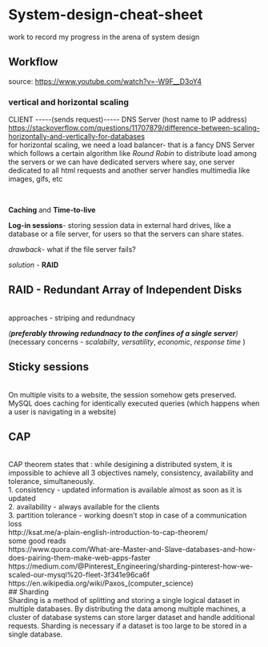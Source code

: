 # System-design-cheat-sheet
work to record my progress in the arena of system design



## Workflow
source: https://www.youtube.com/watch?v=-W9F__D3oY4
<br/>
### vertical and horizontal scaling

CLIENT -----(sends request)----- DNS Server (host name to IP address)
<br/>
https://stackoverflow.com/questions/11707879/difference-between-scaling-horizontally-and-vertically-for-databases
<br/>
for horizontal scaling, we need a load balancer- that is a fancy DNS Server which follows a certain algorithm like *Round Robin* to distribute load among the servers or we can have dedicated servers where say, one server dedicated to all html requests and another server handles multimedia like images, gifs, etc

<br/>

**Caching** and **Time-to-live**
<br/>

**Log-in sessions**- storing session data in external hard drives, like a database or a file server, for users so that the servers can share states. 
<br/>

*drawback*- what if the file server fails?
<br/>

*solution* - **RAID**
<br/>

## RAID - Redundant Array of Independent Disks
<br/>
approaches - striping and redundnacy
<br/>

*(**preferably throwing redundnacy to the confines of a single server**)*
<br/>
(necessary concerns - *scalabilty*, *versatility*, *economic*, *response time* )
<br/>

## Sticky sessions
<br/>
On multiple visits to a website, the session somehow gets preserved.
<br/>
MySQL does caching for identically executed queries (which happens when a user is navigating in a website)

## CAP
<br/>
CAP theorem states that : while desigining a distributed system, it is impossible to achieve all 3 objectives namely, consistency, availability and tolerance, simultaneously.
<br/>
1. consistency - updated information is available almost as soon as it is updated
<br/>
2. availability - always available for the clients
<br/>
3. partition tolerance - working doesn't stop in case of a communication loss
<br/>
http://ksat.me/a-plain-english-introduction-to-cap-theorem/
<br/>
some good reads
<br/>
https://www.quora.com/What-are-Master-and-Slave-databases-and-how-does-pairing-them-make-web-apps-faster
<br/>
https://medium.com/@Pinterest_Engineering/sharding-pinterest-how-we-scaled-our-mysql%20-fleet-3f341e96ca6f
<br/>
https://en.wikipedia.org/wiki/Paxos_(computer_science)
<br/>
## Sharding
<br/>
Sharding is a method of splitting and storing a single logical dataset in multiple databases. By distributing the data among multiple machines, a cluster of database systems can store larger dataset and handle additional requests. Sharding is necessary if a dataset is too large to be stored in a single database.
<br/>
